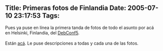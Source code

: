 Title: Primeras fotos de Finlandia
Date: 2005-07-10 23:17:53
Tags: 
---
Pues ya puse en línea la primera tanda de fotos de todo el asunto por acá en Helsinki, Finlandia, del <a href="http://www.debconf.org/debconf5" target="_blank">DebConf5</a>.<br/><br/>
Están <a href="http://damog.net/gallery/finlandia" target="_blank">acá</a>. Le puse descripciones a todas y cada una de las fotos.<br/><br/><br/><br/>
